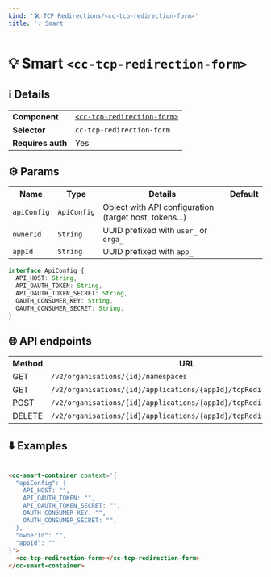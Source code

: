 ```yaml
---
kind: '🛠 TCP Redirections/<cc-tcp-redirection-form>'
title: '💡 Smart'
---
```


# 💡 Smart `<cc-tcp-redirection-form>`

## ℹ️ Details

<table>
  <tr><td><strong>Component    </strong> <td><a href="https://www.clever-cloud.com/developers/doc/clever-components/?path=/story/%F0%9F%9B%A0-tcp-redirections-cc-tcp-redirection-form--default-story"><code>&lt;cc-tcp-redirection-form&gt;</code></a>
  <tr><td><strong>Selector     </strong> <td><code>cc-tcp-redirection-form</code>
  <tr><td><strong>Requires auth</strong> <td>Yes
</table>

## ⚙️ Params

<table>
  <tr><th>Name                   <th>Type                   <th>Details                                                     <th>Default
  <tr><td><code>apiConfig</code> <td><code>ApiConfig</code> <td>Object with API configuration (target host, tokens...)      <td>
  <tr><td><code>ownerId</code>   <td><code>String</code>    <td>UUID prefixed with <code>user_</code> or <code>orga_</code> <td>
  <tr><td><code>appId</code>     <td><code>String</code>    <td>UUID prefixed with <code>app_</code>                        <td>
</table>

```ts
interface ApiConfig {
  API_HOST: String,
  API_OAUTH_TOKEN: String,
  API_OAUTH_TOKEN_SECRET: String,
  OAUTH_CONSUMER_KEY: String,
  OAUTH_CONSUMER_SECRET: String,
}
```

## 🌐 API endpoints

<table>
  <tr><th>Method <th>URL                                                                             <th>Cache?
  <tr><td>GET    <td><code>/v2/organisations/{id}/namespaces</code>                                  <td>Default
  <tr><td>GET    <td><code>/v2/organisations/{id}/applications/{appId}/tcpRedirs</code>              <td>Default
  <tr><td>POST   <td><code>/v2/organisations/{id}/applications/{appId}/tcpRedirs</code>              <td>Default
  <tr><td>DELETE <td><code>/v2/organisations/{id}/applications/{appId}/tcpRedirs/{sourcePort}</code> <td>Default
</table>

## ⬇️️ Examples

```html

<cc-smart-container context='{
  "apiConfig": {
    API_HOST: "",
    API_OAUTH_TOKEN: "",
    API_OAUTH_TOKEN_SECRET: "",
    OAUTH_CONSUMER_KEY: "",
    OAUTH_CONSUMER_SECRET: "",
  },
  "ownerId": "",
  "appId": ""
}'>
  <cc-tcp-redirection-form></cc-tcp-redirection-form>
</cc-smart-container>
```
